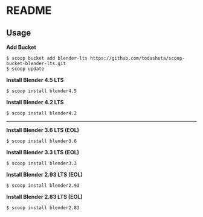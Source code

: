 README
======

Usage
-----

__Add Bucket__

```
$ scoop bucket add blender-lts https://github.com/todashuta/scoop-bucket-blender-lts.git
$ scoop update
```

__Install Blender 4.5 LTS__

```
$ scoop install blender4.5
```

__Install Blender 4.2 LTS__

```
$ scoop install blender4.2
```

-----

__Install Blender 3.6 LTS (EOL)__

```
$ scoop install blender3.6
```

__Install Blender 3.3 LTS (EOL)__

```
$ scoop install blender3.3
```

__Install Blender 2.93 LTS (EOL)__

```
$ scoop install blender2.93
```

__Install Blender 2.83 LTS (EOL)__

```
$ scoop install blender2.83
```

